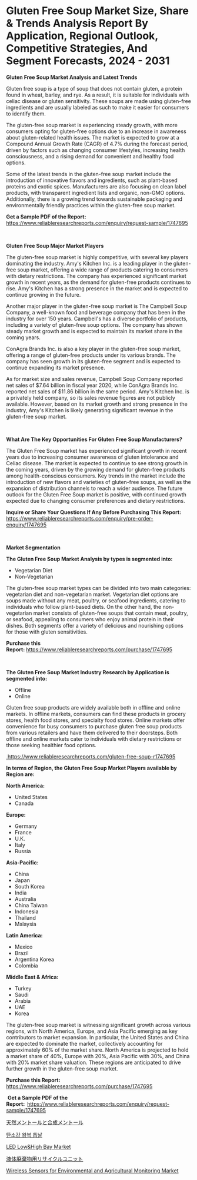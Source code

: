<p><h1>Gluten Free Soup Market Size, Share & Trends Analysis Report By Application, Regional Outlook, Competitive Strategies, And Segment Forecasts, 2024 - 2031</h1></p><p><strong>Gluten Free Soup Market Analysis and Latest Trends</strong></p>
<p><p>Gluten free soup is a type of soup that does not contain gluten, a protein found in wheat, barley, and rye. As a result, it is suitable for individuals with celiac disease or gluten sensitivity. These soups are made using gluten-free ingredients and are usually labeled as such to make it easier for consumers to identify them.</p><p>The gluten-free soup market is experiencing steady growth, with more consumers opting for gluten-free options due to an increase in awareness about gluten-related health issues. The market is expected to grow at a Compound Annual Growth Rate (CAGR) of 4.7% during the forecast period, driven by factors such as changing consumer lifestyles, increasing health consciousness, and a rising demand for convenient and healthy food options.</p><p>Some of the latest trends in the gluten-free soup market include the introduction of innovative flavors and ingredients, such as plant-based proteins and exotic spices. Manufacturers are also focusing on clean label products, with transparent ingredient lists and organic, non-GMO options. Additionally, there is a growing trend towards sustainable packaging and environmentally friendly practices within the gluten-free soup market.</p></p>
<p><strong>Get a Sample PDF of the Report:&nbsp;</strong> <a href="https://www.reliableresearchreports.com/enquiry/request-sample/1747695">https://www.reliableresearchreports.com/enquiry/request-sample/1747695</a></p>
<p>&nbsp;</p>
<p><strong>Gluten Free Soup Major Market Players</strong></p>
<p><p>The gluten-free soup market is highly competitive, with several key players dominating the industry. Amy's Kitchen Inc. is a leading player in the gluten-free soup market, offering a wide range of products catering to consumers with dietary restrictions. The company has experienced significant market growth in recent years, as the demand for gluten-free products continues to rise. Amy's Kitchen has a strong presence in the market and is expected to continue growing in the future.</p><p>Another major player in the gluten-free soup market is The Campbell Soup Company, a well-known food and beverage company that has been in the industry for over 150 years. Campbell's has a diverse portfolio of products, including a variety of gluten-free soup options. The company has shown steady market growth and is expected to maintain its market share in the coming years.</p><p>ConAgra Brands Inc. is also a key player in the gluten-free soup market, offering a range of gluten-free products under its various brands. The company has seen growth in its gluten-free segment and is expected to continue expanding its market presence.</p><p>As for market size and sales revenue, Campbell Soup Company reported net sales of $7.64 billion in fiscal year 2020, while ConAgra Brands Inc. reported net sales of $11.86 billion in the same period. Amy's Kitchen Inc. is a privately held company, so its sales revenue figures are not publicly available. However, based on its market growth and strong presence in the industry, Amy's Kitchen is likely generating significant revenue in the gluten-free soup market.</p></p>
<p>&nbsp;</p>
<p><strong>What Are The Key Opportunities For Gluten Free Soup Manufacturers?</strong></p>
<p><p>The Gluten Free Soup market has experienced significant growth in recent years due to increasing consumer awareness of gluten intolerance and Celiac disease. The market is expected to continue to see strong growth in the coming years, driven by the growing demand for gluten-free products among health-conscious consumers. Key trends in the market include the introduction of new flavors and varieties of gluten-free soups, as well as the expansion of distribution channels to reach a wider audience. The future outlook for the Gluten Free Soup market is positive, with continued growth expected due to changing consumer preferences and dietary restrictions.</p></p>
<p><strong>Inquire or Share Your Questions If Any Before Purchasing This Report:</strong> <a href="https://www.reliableresearchreports.com/enquiry/pre-order-enquiry/1747695">https://www.reliableresearchreports.com/enquiry/pre-order-enquiry/1747695</a></p>
<p>&nbsp;</p>
<p><strong>Market Segmentation</strong></p>
<p><strong>The Gluten Free Soup Market Analysis by types is segmented into:</strong></p>
<p><ul><li>Vegetarian Diet</li><li>Non-Vegetarian</li></ul></p>
<p><p>The gluten-free soup market types can be divided into two main categories: vegetarian diet and non-vegetarian market. Vegetarian diet options are soups made without any meat, poultry, or seafood ingredients, catering to individuals who follow plant-based diets. On the other hand, the non-vegetarian market consists of gluten-free soups that contain meat, poultry, or seafood, appealing to consumers who enjoy animal protein in their dishes. Both segments offer a variety of delicious and nourishing options for those with gluten sensitivities.</p></p>
<p><strong>Purchase this Report:&nbsp;</strong><a href="https://www.reliableresearchreports.com/purchase/1747695">https://www.reliableresearchreports.com/purchase/1747695</a></p>
<p>&nbsp;</p>
<p><strong>The Gluten Free Soup Market Industry Research by Application is segmented into:</strong></p>
<p><ul><li>Offline</li><li>Online</li></ul></p>
<p><p>Gluten free soup products are widely available both in offline and online markets. In offline markets, consumers can find these products in grocery stores, health food stores, and specialty food stores. Online markets offer convenience for busy consumers to purchase gluten free soup products from various retailers and have them delivered to their doorsteps. Both offline and online markets cater to individuals with dietary restrictions or those seeking healthier food options.</p></p>
<p><a href="https://www.reliableresearchreports.com/gluten-free-soup-r1747695">&nbsp;https://www.reliableresearchreports.com/gluten-free-soup-r1747695</a></p>
<p><strong>In terms of Region, the Gluten Free Soup Market Players available by Region are:</strong></p>
<p>
    <p> <strong> North America: </strong>
        <ul>
            <li>United States</li>
            <li>Canada</li>
        </ul>
        </p> 
    <p> <strong> Europe: </strong>
        <ul>
            <li>Germany</li>
            <li>France</li>
            <li>U.K.</li>
            <li>Italy</li>
            <li>Russia</li>
        </ul>
        </p> 
    <p> <strong> Asia-Pacific: </strong>
        <ul>
            <li>China</li>
            <li>Japan</li>
            <li>South Korea</li>
            <li>India</li>
            <li>Australia</li>
            <li>China Taiwan</li>
            <li>Indonesia</li>
            <li>Thailand</li>
            <li>Malaysia</li>
        </ul>
        </p> 
    <p> <strong> Latin America: </strong>
        <ul>
            <li>Mexico</li>
            <li>Brazil</li>
            <li>Argentina Korea</li>
            <li>Colombia</li>
        </ul>
        </p> 
    <p> <strong> Middle East & Africa: </strong>
        <ul>
            <li>Turkey</li>
            <li>Saudi</li>
            <li>Arabia</li>
            <li>UAE</li>
            <li>Korea</li>
        </ul>
    </p>
    </p>
<p><p>The gluten-free soup market is witnessing significant growth across various regions, with North America, Europe, and Asia Pacific emerging as key contributors to market expansion. In particular, the United States and China are expected to dominate the market, collectively accounting for approximately 60% of the market share. North America is projected to hold a market share of 40%, Europe with 20%, Asia Pacific with 30%, and China with 20% market share valuation. These regions are anticipated to drive further growth in the gluten-free soup market.</p></p>
<p><strong>Purchase this Report: </strong><a href="https://www.reliableresearchreports.com/purchase/1747695">https://www.reliableresearchreports.com/purchase/1747695</a></p>
<p>&nbsp;<strong>Get a Sample PDF of the Report:&nbsp;&nbsp;</strong><a href="https://www.reliableresearchreports.com/enquiry/request-sample/1747695">https://www.reliableresearchreports.com/enquiry/request-sample/1747695</a></p>
<p><strong></strong></p>
<p><p><a href="https://medium.com/@hrhzhypq19/%E6%AC%A1%E3%81%AE%E6%96%87%E7%AB%A0%E3%82%92%E6%97%A5%E6%9C%AC%E8%AA%9E%E3%81%AB%E7%BF%BB%E8%A8%B3%E3%81%99%E3%82%8B%E3%81%A8-%E8%A3%BD%E5%93%81%E3%82%BF%E3%82%A4%E3%83%97%E5%88%A5-%E5%BF%9C%E7%94%A8%E5%88%A5-%E5%9C%B0%E5%9F%9F%E5%88%A5%E3%81%AE%E3%82%B0%E3%83%AD%E3%83%BC%E3%83%90%E3%83%AB%E5%A4%A9%E7%84%B6%E3%83%A1%E3%83%B3%E3%83%88%E3%83%BC%E3%83%AB%E3%81%8A%E3%82%88%E3%81%B3%E5%90%88%E6%88%90%E3%83%A1%E3%83%B3%E3%83%88%E3%83%BC%E3%83%AB%E5%B8%82%E5%A0%B4%E8%A6%8F%E6%A8%A1%E3%81%A8%E3%82%B7%E3%82%A7%E3%82%A2%E3%81%AE%E5%88%86%E6%9E%90-%E4%BA%88%E6%B8%AC-2024%E5%B9%B4-2031%E5%B9%B4-f5148c17b375">天然メントールと合成メントール</a></p><p><a href="https://medium.com/@dougschmidt26/%ED%83%84%EC%86%8C%EA%B0%95-%ED%8E%9C%EB%8D%98%ED%8A%B8-%ED%86%B1%EB%82%A0-%EC%8B%9C%EC%9E%A5-2024%EB%85%84%EB%B6%80%ED%84%B0-2031%EB%85%84%EA%B9%8C%EC%A7%80%EC%9D%98-%EC%82%B0%EC%97%85-%EB%8F%99%ED%96%A5-%EB%B0%8F-%EC%98%88%EC%B8%A1-edf3f545637f">탄소강 왕복 톱날</a></p><p><a href="https://github.com/yoshih12/Market-Research-Report-List-3/blob/main/led-lowhigh-bay-market.md">LED Low&High Bay Market</a></p><p><a href="https://medium.com/@burtongalen/%E6%B6%B2%E4%BD%93%E5%BB%83%E6%A3%84%E7%89%A9%E5%B8%82%E5%A0%B4%E3%81%AE%E3%82%B0%E3%83%AD%E3%83%BC%E3%83%90%E3%83%AB%E3%83%AA%E3%82%B5%E3%82%A4%E3%82%AF%E3%83%AB%E3%83%A6%E3%83%8B%E3%83%83%E3%83%88%E3%81%AE%E8%A6%8F%E6%A8%A1%E3%81%AF-%E6%A5%AD%E7%95%8C%E3%81%AE%E4%BA%88%E6%B8%AC%E3%81%AB%E3%82%88%E3%82%8B%E3%81%A8-2024%E5%B9%B4%E3%81%8B%E3%82%892031%E5%B9%B4%E3%81%BE%E3%81%A7%E3%81%AB-%E3%81%AE%E5%B9%B4%E5%B9%B3%E5%9D%87%E6%88%90%E9%95%B7%E7%8E%87%E3%82%92%E7%B5%8C%E9%A8%93%E3%81%99%E3%82%8B%E3%81%A8%E4%BA%88%E6%83%B3%E3%81%95%E3%82%8C%E3%81%A6%E3%81%84%E3%81%BE%E3%81%99-0284ba8cf234">液体廃棄物用リサイクルユニット</a></p><p><a href="https://github.com/jerrycopelandthomaswsqd8q/Market-Research-Report-List-3/blob/main/wireless-sensors-for-environmental-and-agricultural-monitoring-market.md">Wireless Sensors for Environmental and Agricultural Monitoring Market</a></p></p>